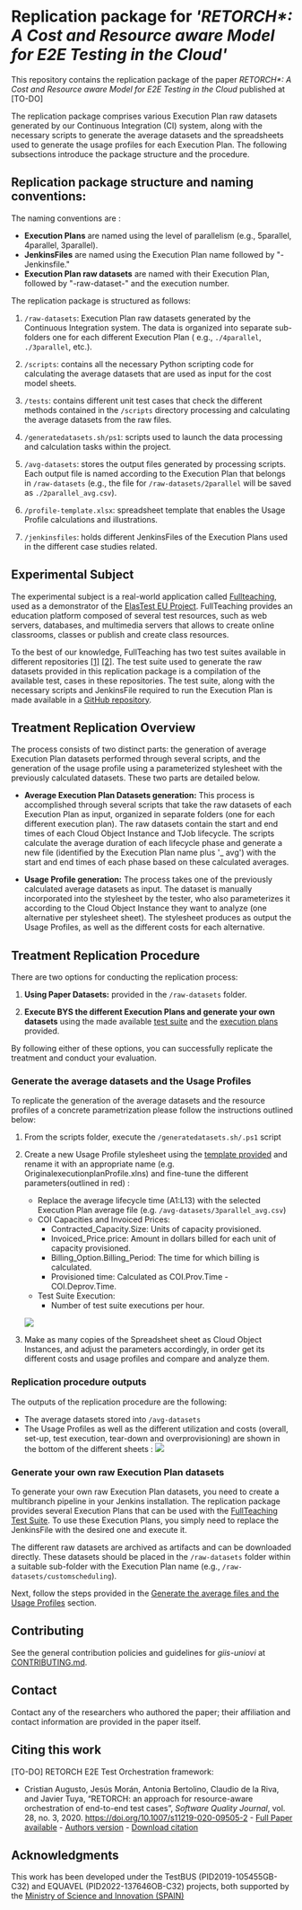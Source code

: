 # Replication package for *'RETORCH\*: A Cost and Resource aware Model for E2E Testing in the Cloud'*

This repository contains the replication package of the paper *RETORCH\*: A Cost and Resource aware Model for E2E
Testing in the Cloud*
published at [TO-DO]

The replication package comprises various Execution Plan raw datasets generated by our Continuous Integration (CI)
system, along with the necessary scripts to generate the average datasets and the spreadsheets used to generate the
usage profiles for each Execution Plan. The following subsections introduce the package structure and the procedure.

## Replication package structure and naming conventions:

The naming conventions are :

- **Execution Plans**  are named using the level of parallelism (e.g., 5parallel, 4parallel, 3parallel).
- **JenkinsFiles** are named using the Execution Plan name followed by "-Jenkinsfile."
- **Execution Plan raw datasets**  are named with their Execution Plan, followed by "-raw-dataset-" and the execution
  number.

The replication package is structured as follows:

1. `/raw-datasets`: Execution Plan raw datasets generated by the Continuous Integration
   system. The data is organized into separate sub-folders one for each different Execution Plan (
   e.g., `./4parallel`, `./3parallel`, etc.).

2. `/scripts`: contains all the necessary Python scripting code for calculating the average datasets that are used as
   input for the cost model sheets.

3. `/tests`: contains different unit test cases that check the different methods contained in the `/scripts`
   directory processing and calculating the average datasets from the raw files.

4. `/generatedatasets.sh/ps1`:  scripts used to launch the data processing and calculation tasks within the project.

5. `/avg-datasets`: stores the output files generated by processing scripts. Each output file is named
   according to the Execution Plan that belongs in `/raw-datasets` (e.g., the file for
   `/raw-datasets/2parallel` will be saved as `./2parallel_avg.csv`).

6. `/profile-template.xlsx`: spreadsheet template that enables the Usage Profile calculations and illustrations.

7. `/jenkinsfiles`: holds different JenkinsFiles of the Execution Plans used in the different case studies
   related.

## Experimental Subject

The experimental subject is a real-world application
called [Fullteaching](https://github.com/codeurjc-students/2019-FullTeaching/tree/Angular-Refactor), used as a
demonstrator of the [ElasTest EU Project](https://elastest.eu/). FullTeaching provides an education platform composed
of several test resources, such as web servers, databases, and multimedia servers that allows to create online
classrooms, classes or publish and create class resources.

To the best of our knowledge, FullTeaching has two test suites available in different
repositories [[1]](https://github.com/elastest/full-teaching) [[2]](https://github.com/codeurjc-students/2019-FullTeaching/tree/Angular-Refactor).
The test suite used to generate the raw datasets provided in this replication package is a compilation of the available
test, cases in these repositories. The test suite, along with the necessary scripts and JenkinsFile required to run the
Execution Plan is made available in a [GitHub repository](https://github.com/giis-uniovi/retorch-st-fullteaching).

## Treatment Replication Overview

The process consists of two distinct parts: the generation of average Execution Plan datasets performed through several
scripts, and the generation of the usage profile using a parameterized stylesheet with the previously calculated
datasets. These two parts are detailed below.

- **Average Execution Plan Datasets generation:** This process is accomplished through several scripts that take the raw
  datasets of each Execution Plan as input, organized in separate folders (one for each different execution plan). The
  raw datasets contain the start and end times of each Cloud Object Instance and TJob lifecycle. The scripts calculate
  the average duration of each lifecycle phase and generate a new file (identified by the Execution Plan name plus '_
  avg') with
  the start and end times of each phase based on these calculated averages.

- **Usage Profile generation:** The process takes one of the previously calculated average datasets as input. The
  dataset
  is manually incorporated into the stylesheet by the tester, who also parameterizes it according to the Cloud Object
  Instance they want to analyze (one alternative per stylesheet sheet). The stylesheet produces as output the Usage
  Profiles, as well as the different costs for each alternative.

## Treatment Replication Procedure

There are two options for conducting the replication process:

1. **Using Paper Datasets:** provided in the `/raw-datasets` folder.

2. **Execute BYS the different Execution Plans and generate your own datasets** using the made
   available [test suite](https://github.com/giis-uniovi/retorch-st-fullteaching) and
   the [execution plans](/jenkinsfiles) provided.

By following either of these options, you can successfully replicate the treatment and conduct your evaluation.

### Generate the average datasets and the Usage Profiles

To replicate the generation of the average datasets and the resource profiles of a concrete parametrization please
follow
the instructions outlined below:

1. From the scripts folder, execute the `/generatedatasets.sh/.ps1` script
2. Create a new Usage Profile stylesheet using the [template provided](profile-template.xlsx) and rename it with an
   appropriate name (e.g. OriginalexecutionplanProfile.xlns) and fine-tune the different parameters(outlined in red) :
    - Replace the average lifecycle time (A1:L13) with the selected Execution Plan average file (e.g.
      `/avg-datasets/3parallel_avg.csv`)
    - COI Capacities and Invoiced Prices:
        - Contracted_Capacity.Size: Units of capacity provisioned.
        - Invoiced_Price.price: Amount in dollars billed for each unit of capacity provisioned.
        - Billing_Option.Billing_Period: The time for which billing is calculated.
        - Provisioned time: Calculated as COI.Prov.Time - COI.Deprov.Time.
    - Test Suite Execution:
        - Number of test suite executions per hour.

   ![](images/COI_Exec_Parameters.png)

3. Make as many copies of the Spreadsheet sheet as Cloud Object Instances, and adjust the parameters accordingly, in
   order get its different costs and usage profiles and compare and analyze them.

### Replication procedure outputs

The outputs of the replication procedure are the following:

- The average datasets stored into `/avg-datasets`
- The Usage Profiles as well as the different utilization and costs (overall, set-up, test execution, tear-down and
  overprovisioning) are shown in the bottom of the different sheets :
  ![](images/UsageProfileEx.png)

### Generate your own raw Execution Plan datasets

To generate your own raw Execution Plan datasets, you need to create a multibranch pipeline in your Jenkins
installation. The replication package provides several Execution Plans that can be used with
the [FullTeaching Test Suite](https://github.com/giis-uniovi/retorch-st-fullteaching). To use these Execution Plans, you
simply need to replace the JenkinsFile with the desired one and execute it.

The different raw datasets are archived as artifacts and can be downloaded directly. These datasets should be placed in
the `/raw-datasets` folder within a suitable sub-folder with the Execution Plan name (e.g.,
`/raw-datasets/customscheduling`).

Next, follow the steps provided in
the [Generate the average files and the Usage Profiles](#generate-the-average-datasets-and-the-usage-profiles) section.

## Contributing

See the general contribution policies and guidelines for *giis-uniovi* at
[CONTRIBUTING.md](https://github.com/giis-uniovi/.github/blob/main/profile/CONTRIBUTING.md).

## Contact

Contact any of the researchers who authored the paper; their affiliation and contact information are provided in the
paper itself.

## Citing this work

[TO-DO]
RETORCH E2E Test Orchestration framework:

- Cristian Augusto, Jesús Morán, Antonia Bertolino, Claudio de la Riva, and Javier Tuya,
  “RETORCH: an approach for resource-aware orchestration of end-to-end test cases”,
  *Software Quality Journal*, vol. 28, no. 3, 2020.
  https://doi.org/10.1007/s11219-020-09505-2 - [Full Paper available](https://link.springer.com/article/10.1007/s11219-020-09505-2) - [Authors version](https://digibuo.uniovi.es/dspace/bitstream/handle/10651/55405/RETORCHSQJExtension_BUO.pdf;jsessionid=0E661594C8732B8D2CA53636A31E4FD5?sequence=1) -
  [Download citation](https://citation-needed.springer.com/v2/references/10.1007/s11219-020-09505-2?format=refman&flavour=citation)

## Acknowledgments

This work has been developed under the TestBUS (PID2019-105455GB-C32) and EQUAVEL (PID2022-137646OB-C32) projects, both supported
by the [Ministry of Science and Innovation (SPAIN)](https://www.ciencia.gob.es/)
